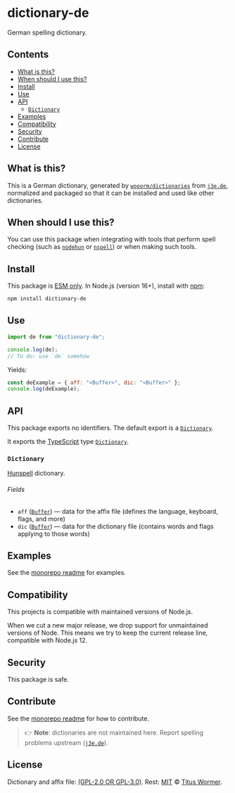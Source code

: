 # dictionary-de

German spelling dictionary.

## Contents

- [What is this?](#what-is-this)
- [When should I use this?](#when-should-i-use-this)
- [Install](#install)
- [Use](#use)
- [API](#api)
  - [`Dictionary`](#dictionary)
- [Examples](#examples)
- [Compatibility](#compatibility)
- [Security](#security)
- [Contribute](#contribute)
- [License](#license)

## What is this?

This is a German dictionary,
generated by [`wooorm/dictionaries`][github-dictionaries] from
[`j3e.de`][source],
normalized and packaged so that it can be installed and used like other
dictionaries.

## When should I use this?

You can use this package when integrating with tools that perform spell checking
(such as [`nodehun`][github-nodehun] or [`nspell`][github-nspell]) or when
making such tools.

## Install

This package is [ESM only][github-gist-esm].
In Node.js (version 16+),
install with [npm][npm-install]:

```sh
npm install dictionary-de
```

## Use

```js
import de from "dictionary-de";

console.log(de);
// To do: use `de` somehow
```

Yields:

```js
const deExample = { aff: "<Buffer>", dic: "<Buffer>" };
console.log(deExample);

```

## API

This package exports no identifiers.
The default export is a [`Dictionary`][api-dictionary].

It exports the [TypeScript][] type
[`Dictionary`][api-dictionary].

### `Dictionary`

[Hunspell][] dictionary.

###### Fields

- `aff` ([`Buffer`][node-buffer])
  — data for the affix file (defines the language, keyboard, flags, and more)
- `dic` ([`Buffer`][node-buffer])
  — data for the dictionary file (contains words and flags applying to those
  words)

## Examples

See the [monorepo readme][github-dictionaries] for examples.

## Compatibility

This projects is compatible with maintained versions of Node.js.

When we cut a new major release,
we drop support for unmaintained versions of Node.
This means we try to keep the current release line,
compatible with Node.js 12.

## Security

This package is safe.

## Contribute

See the [monorepo readme][github-dictionaries] for how to contribute.

> 👉 **Note**: dictionaries are not maintained here.
> Report spelling problems upstream
> ([`j3e.de`][source]).

## License

Dictionary and affix file:
[(GPL-2.0 OR GPL-3.0)](https://github.com/wooorm/dictionaries/blob/main/dictionaries/de/license).
Rest: [MIT][file-license] © [Titus Wormer][wooorm].

[api-dictionary]: #dictionary
[file-license]: https://github.com/wooorm/dictionaries/blob/main/license
[github-dictionaries]: https://github.com/wooorm/dictionaries
[github-gist-esm]: https://gist.github.com/sindresorhus/a39789f98801d908bbc7ff3ecc99d99c
[github-nodehun]: https://github.com/nathanjsweet/nodehun
[github-nspell]: https://github.com/wooorm/nspell
[hunspell]: https://hunspell.github.io
[node-buffer]: https://nodejs.org/api/buffer.html#buffer_buffer
[npm-install]: https://docs.npmjs.com/cli/install
[source]: https://www.j3e.de/ispell/igerman98/index_en.html
[typescript]: https://www.typescriptlang.org
[wooorm]: https://wooorm.com
